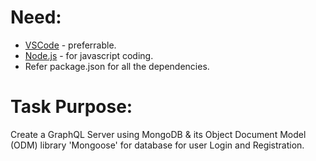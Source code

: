 # Need:

* [VSCode](https://visualstudio.com) - preferrable.
* [Node.js](https://nodejs.org) - for javascript coding.
* Refer package.json for all the dependencies.

# Task Purpose:
Create a GraphQL Server using MongoDB & its Object Document Model (ODM) library 'Mongoose' for database for user Login and Registration.